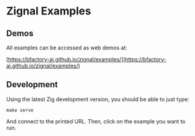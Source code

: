 # Zignal Examples

## Demos

All examples can be accessed as web demos at:

[https://bfactory-ai.github.io/zignal/examples/](https://bfactory-ai.github.io/zignal/examples/)

## Development

Using the latest Zig development version, you should be able to just type:

```console
make serve
```

And connect to the printed URL. Then, click on the example you want to run.

